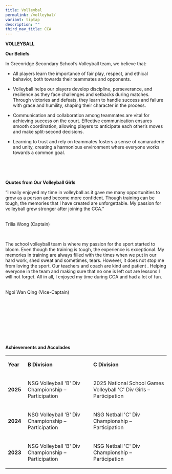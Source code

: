 ```yaml
---
title: Volleybal
permalink: /volleybal/
variant: tiptap
description: ""
third_nav_title: CCA
---
```

<p><strong>VOLLEYBALL</strong>&nbsp;</p>
<p><strong>Our Beliefs&nbsp;&nbsp;</strong>&nbsp;</p>
<p>In Greenridge Secondary School’s Volleyball team, we believe that:&nbsp;&nbsp;</p>
<ul>
<li>
<p>All players learn the importance of fair play, respect, and ethical behavior,
both towards their teammates and opponents.&nbsp;&nbsp;</p>
</li>
</ul>
<ul>
<li>
<p>Volleyball helps our players develop discipline, perseverance, and resilience
as they face challenges and setbacks during matches. Through victories
and defeats, they learn to handle success and failure with grace and humility,
shaping their character in the process.&nbsp;&nbsp;</p>
</li>
</ul>
<ul>
<li>
<p>Communication and collaboration among teammates are vital for achieving
success on the court. Effective communication ensures smooth coordination,
allowing players to anticipate each other’s moves and make split-second
decisions.&nbsp;&nbsp;</p>
</li>
</ul>
<ul>
<li>
<p>Learning to trust and rely on teammates fosters a sense of camaraderie
and unity, creating a harmonious environment where everyone works towards
a common goal.&nbsp;&nbsp;</p>
</li>
</ul>
<p>&nbsp;</p>
<p><em>&nbsp;</em>
</p>
<p><strong>Quotes from Our Volleyball Girls&nbsp;&nbsp;&nbsp;</strong>&nbsp;</p>
<p>“I really enjoyed my time in volleyball as it gave me many opportunities
to grow as a person and become more confident. Though training can be tough,
the memories that I have created are unforgettable. My passion for volleyball
grew stronger after joining the CCA.”&nbsp;
<br>&nbsp;</p>
<p>Trilia Wong (Captain)&nbsp;</p>
<p>&nbsp;</p>
<p>The school volleyball team is where my passion for the sport started to
bloom. Even though the training is tough, the experience is exceptional.
My memories in training are always filled with the times when we put in
our hard work, shed sweat and sometimes, tears. However, it does not stop
me from loving the sport. Our teachers and coach are kind and patient .
Helping everyone in the team and making sure that no one is left out are
lessons I will not forget. All in all, I enjoyed my time during CCA and
had a lot of fun. &nbsp;
<br>&nbsp;</p>
<p>Ngoi Wan Qing (Vice-Captain) &nbsp;
<br>&nbsp;&nbsp;&nbsp;</p>
<p>&nbsp;</p>
<p>&nbsp;</p>
<p>&nbsp;</p>
<p>&nbsp;</p>
<p><strong>Achievements and Accolades</strong>&nbsp;</p>
<table style="minWidth: 75px">
<colgroup>
<col>
<col>
<col>
</colgroup>
<tbody>
<tr>
<td rowspan="1" colspan="1">
<p><strong>Year</strong>&nbsp;</p>
</td>
<td rowspan="1" colspan="1">
<p><strong>B Division</strong>&nbsp;</p>
</td>
<td rowspan="1" colspan="1">
<p><strong>C Division</strong>&nbsp;</p>
</td>
</tr>
<tr>
<td rowspan="1" colspan="1">
<p><strong>2025</strong>&nbsp;</p>
</td>
<td rowspan="1" colspan="1">
<p>NSG Volleyball 'B' Div Championship – Participation&nbsp;</p>
</td>
<td rowspan="1" colspan="1">
<p>2025 National School Games Volleyball 'C' Div Girls – Participation&nbsp;</p>
</td>
</tr>
<tr>
<td rowspan="1" colspan="1">
<p><strong>2024</strong>&nbsp;</p>
</td>
<td rowspan="1" colspan="1">
<p>NSG Volleyball 'B' Div Championship – Participation&nbsp;</p>
</td>
<td rowspan="1" colspan="1">
<p>NSG Netball 'C' Div Championship – Participation&nbsp;</p>
</td>
</tr>
<tr>
<td rowspan="1" colspan="1">
<p><strong>2023</strong>&nbsp;</p>
</td>
<td rowspan="1" colspan="1">
<p>NSG Volleyball 'B' Div Championship – Participation&nbsp;</p>
</td>
<td rowspan="1" colspan="1">
<p>NSG Netball 'C' Div Championship – Participation&nbsp;</p>
</td>
</tr>
</tbody>
</table>
<p>&nbsp;</p>
<p>&nbsp;</p>
<p>&nbsp;
<br>&nbsp;</p>
<p>&nbsp;</p>
<p>&nbsp;</p>